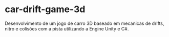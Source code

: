 # car-drift-game-3d
Desenvolvimento de um jogo de carro 3D baseado em mecanicas de drifts, nitro e colisões com a pista utilizando a Engine Unity e C#.
